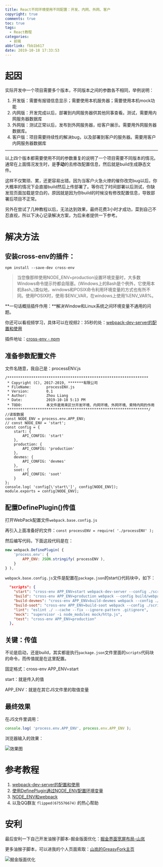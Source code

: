 ```yaml
---
title: React不同环境使用不同配置：开发、内网、外网、客户
copyright: true
comments: true
toc: true
tags:
  - React教程
categories:
  - 前端
abbrlink: fbb1b617
date: 2019-10-18 17:33:53
---
```


# 起因
实际开发中一个项目需要多个版本，不同版本之间的参数各不相同，举例说明：
1. 开发版：需要有报错信息显示；需要使用本机服务器；需要使用本机mock功能
2. 内网版：开发完成以后，部署到内网服务器供其他同事查看。测试，需要用内网服务器数据库
3. 外网版：测试正常以后，发布到外网服务器，给客户展示。需要用外网服务器数据库。
4. 客户版：项目需要持续性的解决bug，以及部署到客户的服务器。需要用客户内网服务器数据库
-----

以上四个版本都需要使用不同的参数重复的说明了一个项目需要不同版本的情况。通常在上面情况发生时，是**手动**的去修改配置信息，然后就是build生成静态文件。

这样不仅繁琐、累，还更容易出错。因为当客户火急火燎的催你改完bug以后，你大概率的情况下会直接build然后上传部署了。等你花了时间部署以后测试，你缺发现页面加载是空白的，原因就是因为你build的时候没有修改配置信息，导致部署后项目不正常。

另外在尝试了几种教程以后，无法达到效果，最终花费3小时才成功，菜到自己不忍直视，所以下决心记录解决方案，为后来者提供一下参考。

# 解决方法
## 安装cross-env的插件：

```shell
npm install --save-dev cross-env
```

> 当您像那样使用NODE_ENV=production设置环境变量时，大多数Windows命令提示符都会阻塞。(Windows上的Bash是个例外，它使用本机Bash。)类似地，windows和POSIX命令利用环境变量的方式也有所不同。使用POSIX时，使用:$ENV_VAR，在windows上使用%ENV_VAR%。 

**一句话概括插件作用：**解决Window和Linux系统之间环境变量不通用的问题。

你还可以看视频学习，具体可以在视频2：35秒的处：[webpack-dev-server的配置和使用](https://www.imooc.com/video/16404)

插件地址：[cross-env - npm](https://www.npmjs.com/package/cross-env)

## 准备参数配置文件

文件名随意，我自己是：processENV.js

```
/*****************************************************************
 * Copyright (C), 2017-2019, *******有限公司
 * FileName:       processENV.js
 * Version:        0.1
 * Author:         Zhou Liang
 * Date:           2019-10-18 5:13 PM
 * TODO:           本文件是用来区分开发环境、内网环境、外网环境、索特内网的作用
 *****************************************************************/
//读取数据
const NODE_ENV = process.env.APP_ENV;
// const NODE_ENV = 'start';
const config = {
    start: {
        API_CONFIG: 'start'
    },
    production: {
        API_CONFIG: 'production'
    },
    devmes: {
        API_CONFIG: 'devmes'
    },
    soot: {
        API_CONFIG: 'soot'
    }
};
console.log( 'config[\'start\']', config[NODE_ENV]);
module.exports = config[NODE_ENV];
```

## 配置DefinePlugin()传值

打开WebPack配置文件`webpack.base.config.js`

再引入上面准备好的文件：`const processENV = require( './processENV' );`

然后编写代码，下面这段代码是在：

```javascript
new webpack.DefinePlugin( {
    'process.env': {
    	APP_ENV: JSON.stringify( processENV ),
    }
} ),
```

`webpack.base.config.js`文件是配置在`package.json`的start{}代码块中，如下：

```json
  "scripts": {
    "start": "cross-env APP_ENV=start webpack-dev-server --config ./scripts/webpack.dev.config.js",
    "build": "cross-env APP_ENV=production webpack --config build/webpack.config.js",
    "build-devmes": "cross-env APP_ENV=build-devmes webpack --config ./scripts/webpack.prod.config.js",
    "build-soot": "cross-env APP_ENV=build-soot webpack --config ./scripts/webpack.soot.config.js",
    "lint": "eslint ./ --cache --fix --ignore-pattern .gitignore",
    "mock": "supervisor -i node_modules mock/http.js",
    "test": "cross-env APP_ENV=production"
  },
```

## 关键：传值

不论是启动，还是build，其实都是执行`package.json`文件里面的`scripts`代码块的命令，而传值就是在这里配置。

固定格式：cross-env APP_ENV=start

start：就是传入的值

APP_ENV：就是在其它JS文件里的取值变量

## 最终效果

在JS文件里调用：

```javascript
console.log( 'process.env.APP_ENV', process.env.APP_ENV );
```

浏览器输入的效果：

![效果图](https://i.loli.net/2019/10/18/kTxhXRJS9WMlEKD.png)



# 参考教程

1. [webpack-dev-server的配置和使用](https://www.imooc.com/video/16404)
2. [使用DefinePlugin通过NODE_ENV配置环境变量](https://blog.csdn.net/qq_31403519/article/details/90905649)
3. [NODE_ENV和webpack](https://juejin.im/post/5a4ed5306fb9a01cbc6e2ee2)
4. 以及QQ群友 `flipped(675576674)`  的热心帮助

# 安利

最后安利一下自己开发油猴子脚本-掘金版面优化：[掘金界面宽屏布局-山岚](https://greasyfork.org/zh-CN/scripts/386796-%E6%8E%98%E9%87%91%E7%95%8C%E9%9D%A2%E5%AE%BD%E5%B1%8F%E5%B8%83%E5%B1%80)

更多油猴子脚本，可以进我的个人页面索取：[山岚的GreasyFork主页](https://greasyfork.org/zh-CN/users/174840-misterchou-qq-com)

![掘金版面优化](https://i.loli.net/2019/10/19/W3um8s6OTp21L5E.png)
